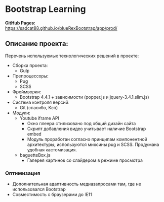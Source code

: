 # Bootstrap Learning

**GitHub Pages:**<br>
https://sadcat88.github.io/blueRexBootstrap/app/prod/<br>

## Описание проекта:
Перечень используемых технологических решений в проекте:
- Сборка проекта:
    - Gulp
- Препроцессоры:
    - Pug
    - SCSS
- Фреймворки:
    - Bootstrap 4.4.1 + зависимости (popper.js и jquery-3.4.1.slim.js)
- Система контроля версий:
    - Git (спасибо, Кэп)
- Модули:
    - Youtube iframe API
        - Окно плеера стилизовано под общий дизайн сайта
        - Скрипт добавления видео учитывает наличие Bootstrap embed
        - Модуль проработан согласно принципам компонентной архитектуры, используются миксины pug и SCSS. Продумана удобная кастомизация.
    - baguetteBox.js
        - Галерея картинок со слайдером в режиме просмотра

### Оптимизация
- Дополнительная адаптивность медиазапросами там, где не использовался Bootstrap
- Совместимость с браузерами до IE11